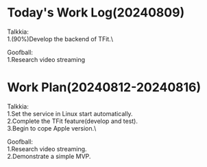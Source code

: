 # Today's Work Log(20240809)
Talkkia:\
1.(90%)Develop the backend of TFit.\\

Goofball:\
1.Research video streaming

# Work Plan(20240812-20240816)
Talkkia:\
1.Set the service in Linux start automatically.\
2.Complete the TFit feature(develop and test).\
3.Begin to cope Apple version.\

Goofball:\
1.Research video streaming.\
2.Demonstrate a simple MVP.